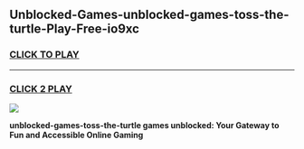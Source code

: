 
## Unblocked-Games-unblocked-games-toss-the-turtle-Play-Free-io9xc
<h3>
<a href="https://premium76.site?title=unblocked-games-toss-the-turtle&ref=21A">CLICK TO PLAY</a></h3>
<hr>

<h3>
<a href="https://premium76.site?title=unblocked-games-toss-the-turtle&ref=21A">CLICK 2 PLAY</a>
  
</h3>

<a href="https://premium76.site?title=unblocked-games-toss-the-turtle&ref=21A"><img src="https://clearcache.store/games.png"></a>


**unblocked-games-toss-the-turtle games unblocked: Your Gateway to Fun and Accessible Online Gaming**
